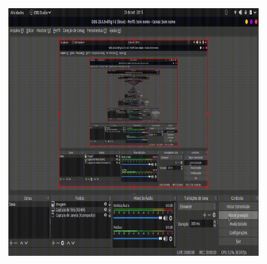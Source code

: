 <img src="https://github.com/IgorCruzz/desafio-fullstack/blob/igorcruz/chall.gif" width="1100" height="500" />
